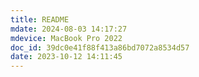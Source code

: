 ```yaml
---
title: README
mdate: 2024-08-03 14:17:27
mdevice: MacBook Pro 2022
doc_id: 39dc0e41f88f413a86bd7072a8534d57
date: 2023-10-12 14:11:45
---
```


